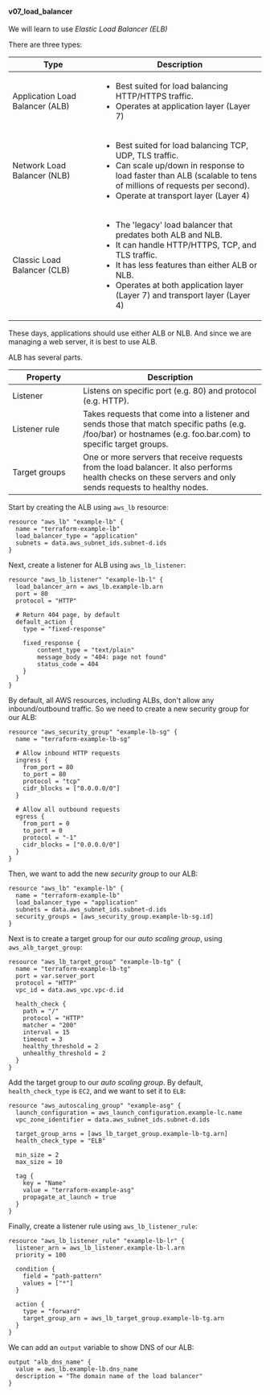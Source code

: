#### v07_load_balancer ####

We will learn to use *Elastic Load Balancer (ELB)*

There are three types:

| Type | Description |
|---|---|
| Application Load Balancer (ALB)<img width="150px"/> | <ul><li>Best suited for load balancing HTTP/HTTPS traffic.</li><li>Operates at application layer (Layer 7)</li></ul> |
| Network Load Balancer (NLB) | <ul><li>Best suited for load balancing TCP, UDP, TLS traffic.</li><li>Can scale up/down in response to load faster than ALB (scalable to tens of millions of requests per second).</li><li>Operate at transport layer (Layer 4)</li>|
| Classic Load Balancer (CLB) | <ul><li>The 'legacy' load balancer that predates both ALB and NLB.</li><li>It can handle HTTP/HTTPS, TCP, and TLS traffic.</li><li>It has less features than either ALB or NLB.</li><li>Operates at both application layer (Layer 7) and transport layer (Layer 4)</li> |

These days, applications should use either ALB or NLB. And since we are managing a web server, it is best to use ALB.

ALB has several parts.

| Property | Description |
|---|---|
| Listener<img width="250px"/> | Listens on specific port (e.g. 80) and protocol (e.g. HTTP). |
| Listener rule | Takes requests that come into a listener and sends those that match specific paths (e.g. /foo/bar) or hostnames (e.g. foo.bar.com) to specific target groups. |
| Target groups | One or more servers that receive requests from the load balancer. It also performs health checks on these servers and only sends requests to healthy nodes. |

Start by creating the ALB using `aws_lb` resource:
```hcl
resource "aws_lb" "example-lb" {
  name = "terraform-example-lb"
  load_balancer_type = "application"
  subnets = data.aws_subnet_ids.subnet-d.ids
}
```

Next, create a listener for ALB using `aws_lb_listener`:
```hcl
resource "aws_lb_listener" "example-lb-l" {
  load_balancer_arn = aws_lb.example-lb.arn
  port = 80
  protocol = "HTTP"

  # Return 404 page, by default
  default_action {
    type = "fixed-response"

    fixed_response {
        content_type = "text/plain"
        message_body = "404: page not found"
        status_code = 404
    }
  }
}
```

By default, all AWS resources, including ALBs, don't allow any inbound/outbound traffic. So we need to create a new security group for our ALB:
```hcl
resource "aws_security_group" "example-lb-sg" {
  name = "terraform-example-lb-sg"

  # Allow inbound HTTP requests
  ingress {
    from_port = 80
    to_port = 80
    protocol = "tcp"
    cidr_blocks = ["0.0.0.0/0"]
  }

  # Allow all outbound requests
  egress {
    from_port = 0
    to_port = 0
    protocol = "-1"
    cidr_blocks = ["0.0.0.0/0"]
  }
}
``` 

Then, we want to add the new *security group* to our ALB:
```hcl
resource "aws_lb" "example-lb" {
  name = "terraform-example-lb"
  load_balancer_type = "application"
  subnets = data.aws_subnet_ids.subnet-d.ids
  security_groups = [aws_security_group.example-lb-sg.id]
}
```

Next is to create a target group for our *auto scaling group*, using `aws_alb_target_group`:
```hcl
resource "aws_lb_target_group" "example-lb-tg" {
  name = "terraform-example-lb-tg"
  port = var.server_port
  protocol = "HTTP"
  vpc_id = data.aws_vpc.vpc-d.id

  health_check {
    path = "/"
    protocol = "HTTP"
    matcher = "200"
    interval = 15
    timeout = 3
    healthy_threshold = 2
    unhealthy_threshold = 2
  }
}
```

Add the target group to our *auto scaling group*. By default, `health_check_type` is `EC2`, and we want to set it to `ELB`:
```hcl
resource "aws_autoscaling_group" "example-asg" {
  launch_configuration = aws_launch_configuration.example-lc.name
  vpc_zone_identifier = data.aws_subnet_ids.subnet-d.ids

  target_group_arns = [aws_lb_target_group.example-lb-tg.arn]
  health_check_type = "ELB"

  min_size = 2
  max_size = 10

  tag {
    key = "Name"
    value = "terraform-example-asg"
    propagate_at_launch = true
  }
}
```

Finally, create a listener rule using `aws_lb_listener_rule`:
```hcl
resource "aws_lb_listener_rule" "example-lb-lr" {
  listener_arn = aws_lb_listener.example-lb-l.arn
  priority = 100

  condition {
    field = "path-pattern"
    values = ["*"]
  }

  action {
    type = "forward"
    target_group_arn = aws_lb_target_group.example-lb-tg.arn
  }
}
```

We can add an `output` variable to show DNS of our ALB:
```hcl
output "alb_dns_name" {
  value = aws_lb.example-lb.dns_name
  description = "The domain name of the load balancer"
}
```